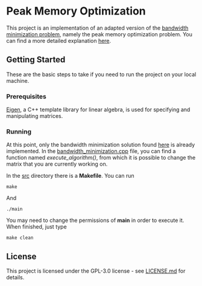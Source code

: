 # Peak Memory Optimization

This project is an implementation of an adapted version of the [bandwidth minimization problem](docs/references/cuthill1969.pdf), namely the peak memory optimization problem. You can find a more detailed explanation [here](docs/slides/presentation-10-07-2019.pdf).

## Getting Started

These are the basic steps to take if you need to run the project on your local machine.

### Prerequisites

[Eigen](http://eigen.tuxfamily.org), a C++ template library for linear algebra, is used for specifying and manipulating matrices.

### Running

At this point, only the bandwidth minimization solution found [here](docs/references/cuthill1969.pdf) is already implemented. In the [bandwidth_minimization.cpp](src/bandwidth_minimization.cpp) file, you can find a function named *execute_algorithm()*, from which it is possible to change the matrix that you are currently working on.

In the [src](src/) directory there is a **Makefile**. You can run 

```
make
```

And

```
./main
```

You may need to change the permissions of **main** in order to execute it. When finished, just type

```
make clean
```

## License

This project is licensed under the GPL-3.0 license - see [LICENSE.md](LICENSE.md) for details.

